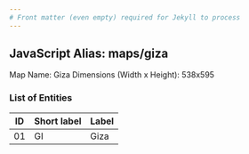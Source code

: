 ```yaml
---
# Front matter (even empty) required for Jekyll to process
---
```


## JavaScript Alias: maps/giza

Map Name: Giza
Dimensions (Width x Height): 538x595





### List of Entities

ID | Short label | Label
---|---|---|
01|GI|Giza

